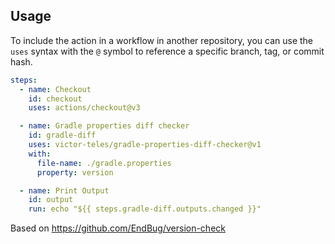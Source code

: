 
## Usage
To include the action in a workflow in another repository, you can use the
`uses` syntax with the `@` symbol to reference a specific branch, tag, or commit
hash.

```yaml
steps:
  - name: Checkout
    id: checkout
    uses: actions/checkout@v3

  - name: Gradle properties diff checker
    id: gradle-diff
    uses: victor-teles/gradle-properties-diff-checker@v1
    with:
      file-name: ./gradle.properties
      property: version

  - name: Print Output
    id: output
    run: echo "${{ steps.gradle-diff.outputs.changed }}"
```

Based on https://github.com/EndBug/version-check
